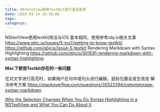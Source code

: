```yaml
---
title: NSTextView使用TextKit进行语法高亮
date: 2018-03-14 16:10:08
tags:
categorys:
---
```


NStextView使用textkit用法与iOS 基本相同，使用参考obj.io相关文章
https://www.objc.io/issues/5-ios7/getting-to-know-textkit/
https://github.com/objcio/issue-5-textkit
Rendering Markdown with Syntax Highlighting
https://github.com/objcio/S01E91-rendering-markdown-with-syntax-highlighting


**Mac下使用Textkit存在的一些问题**

在对文字进行高亮时，如果用户在句中或句头进行编辑，鼠标位置会发生改变
解决参考方案
https://stackoverflow.com/questions/35522394/nstextstorage-syntax-markdown

[Why the Selection Changes When You Do Syntax Highlighting in a NSTextView and What You Can Do About It](http://christiantietze.de/posts/2017/11/syntax-highlight-nstextstorage-insertion-point-change/)



